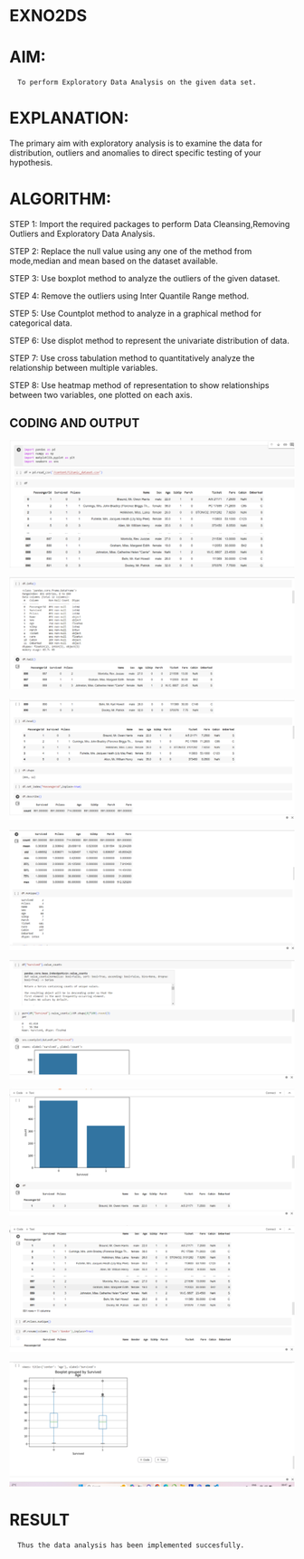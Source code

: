 # EXNO2DS
# AIM:
      To perform Exploratory Data Analysis on the given data set.
      
# EXPLANATION:
  The primary aim with exploratory analysis is to examine the data for distribution, outliers and anomalies to direct specific testing of your hypothesis.
  
# ALGORITHM:
STEP 1: Import the required packages to perform Data Cleansing,Removing Outliers and Exploratory Data Analysis.

STEP 2: Replace the null value using any one of the method from mode,median and mean based on the dataset available.

STEP 3: Use boxplot method to analyze the outliers of the given dataset.

STEP 4: Remove the outliers using Inter Quantile Range method.

STEP 5: Use Countplot method to analyze in a graphical method for categorical data.

STEP 6: Use displot method to represent the univariate distribution of data.

STEP 7: Use cross tabulation method to quantitatively analyze the relationship between multiple variables.

STEP 8: Use heatmap method of representation to show relationships between two variables, one plotted on each axis.

## CODING AND OUTPUT
       
![alt text](<Screenshot 2024-03-14 084540.png>)


![alt text](<Screenshot 2024-03-14 084557.png>)




![alt text](<Screenshot 2024-03-14 084611.png>)



![alt text](<Screenshot 2024-03-14 084625.png>)



![alt text](<Screenshot 2024-03-14 084640.png>)


![alt text](<Screenshot 2024-03-14 084656.png>)




![alt text](<Screenshot 2024-03-14 084707.png>)





![alt text](<Screenshot 2024-03-14 084735.png>)











# RESULT
        
      Thus the data analysis has been implemented succesfully.
